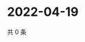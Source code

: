# 2022-04-19

共 0 条

<!-- BEGIN WEIBO -->
<!-- 最后更新时间 Tue Apr 19 2022 07:10:33 GMT+0800 (China Standard Time) -->

<!-- END WEIBO -->
